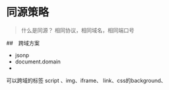 # 同源策略

> 什么是同源？ 相同协议，相同域名，相同端口号

##　跨域方案

- jsonp 
- document.domain
-

可以跨域的标签
script 、img、iframe、 link、css的background、